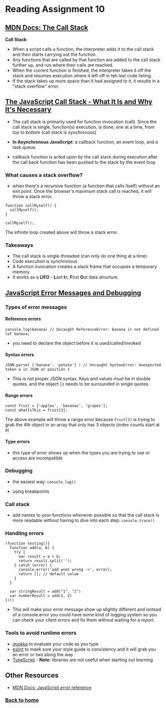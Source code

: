 # Reading Assignment 10

## [MDN Docs: The Call Stack](https://developer.mozilla.org/en-US/docs/Glossary/Call_stack)

**Call Stack**:

- When a script calls a function, the interpreter adds it to the call stack and then starts carrying out the function.
- Any functions that are called by that function are added to the call stack further up, and run where their calls are reached.
- When the current function is finished, the interpreter takes it off the stack and resumes execution where it left off in teh last code listing.
- If the stack takes up more space than it had assigned to it, it results in a "stack overflow" error.

## [The JavaScript Call Stack - What It Is and Why It's Necessary](https://www.freecodecamp.org/news/understanding-the-javascript-call-stack-861e41ae61d4/)

- The call stack is primarily used for function invocation (call). Since the call stack is single, function(s) execution, is done, one at a time, from top to bottom (call stack is synchronous)

- **In Asynchronous JavaScript**: a callback function, an event loop, and a task queue.
- callback function is acted upon by the call stack during execution after the call back function has been pushed to the stack by the event loop

### What causes a stack overflow?

- when there's a recursive function (a function that calls itself) without an exit point. Once the browser's maximum stack call is reached, it will throw a stack error.

```
function callMyself() {
  callMyself();
}

callMyself();
```

The infinite loop created above will throw a stack error.

### Takeaways

- The call stack is single-threaded (can only do one thing at a time)
- Code execution is synchronous
- A function invocation creates a stack frame that occupies a temporary memory
- It works as a **LIFO** - **L**ast **I**n, **F**irst **O**ut data structure.

## [JavaScript Error Messages and Debugging](https://codeburst.io/javascript-error-messages-debugging-d23f84f0ae7c)

### Types of error messages

#### Reference errors

```
console.log(banana) // Uncaught ReferenceError: banana is not defined
let banana;
```

- you need to declare the object before it is used/called/invoked

#### Syntax errors

```
JSON.parse( {'banana': 'potato'} ) // Uncaught SyntaxError: Unexpected token a in JSON at position 1
```

- This is not proper JSON syntax. Keys and values  must be in double quotes, and the object `{}` needs to be surrounded in single quotes.

#### Range errors

```
const fruit = ['apples', 'bananas', 'grapes'];
const whatIsThis = fruit[3];
```

The above example will throw a range error because `fruit[3]` is trying to grab the 4th object in an array that only has 3 objects (index counts start at `0`)

#### Type errors

- this type of error shows up when the types you are trying to use or access are incompatible

### Debugging

- the easiest way: `console.log()`

- using breakpoints

### Call stack

- add names to your functions whenever possible so that the call stack is more readable without having to dive into each step: `console.trace()`

### Handling errors

```
(function testing(){
  function add(a, b) {
    try {
      var result = a + b;
      return result.split('');
    } catch (error) {
      console.error('add wnet wrong ->', error);
      return []; // default value
    }
  }

  var stringResult = add("1", "2")
  var numberResult = add(1, 2)
})()
```

- This will make your error message show up slightly different and isntead of a console.error you could have some kind of logging system so you can check your client errors and fix them without waiting for a report.

### Tools to avoid runtime errors

- [quokka](https://quokkajs.com/) to evaluate your code as you type
- [eslint](http://eslint.org/) to maek sure your style guide is consistency and it will grab you an error or two along the way
- [TypeScript](https://www.typescriptlang.org/) - **Note**: libraries are not useful when starting out learning

## Other Resources

- [MDN Docs: JavaScript error reference](https://developer.mozilla.org/en-US/docs/Web/JavaScript/Reference/Errors)

### [Back to home](https://dcalhoun286.github.io/reading-notes/)
